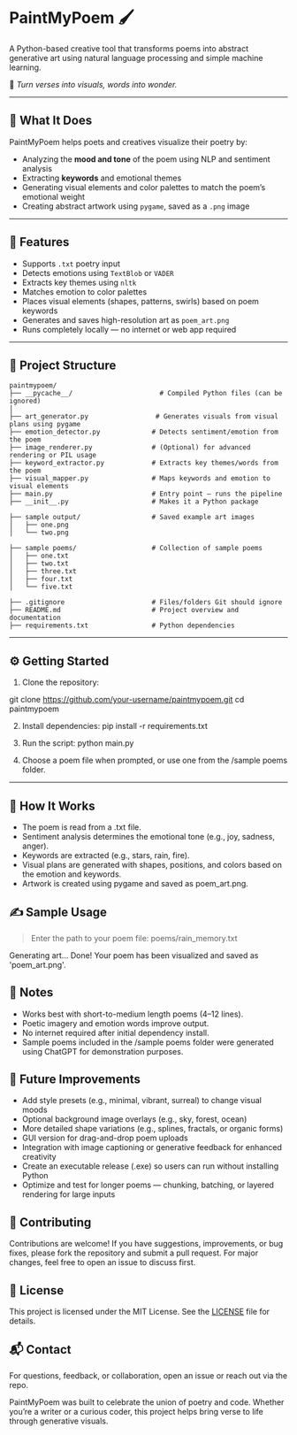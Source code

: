 # PaintMyPoem 🖌️

A Python-based creative tool that transforms poems into abstract generative art using natural language processing and simple machine learning.

🎨 *Turn verses into visuals, words into wonder.*

---

## 📝 What It Does

PaintMyPoem helps poets and creatives visualize their poetry by:

- Analyzing the **mood and tone** of the poem using NLP and sentiment analysis
- Extracting **keywords** and emotional themes
- Generating visual elements and color palettes to match the poem’s emotional weight
- Creating abstract artwork using `pygame`, saved as a `.png` image

---

## 🚀 Features

- Supports `.txt` poetry input
- Detects emotions using `TextBlob` or `VADER`
- Extracts key themes using `nltk`
- Matches emotion to color palettes
- Places visual elements (shapes, patterns, swirls) based on poem keywords
- Generates and saves high-resolution art as `poem_art.png`
- Runs completely locally — no internet or web app required

---

## 📁 Project Structure

```
paintmypoem/
├── __pycache__/                      # Compiled Python files (can be ignored)
│
├── art_generator.py                 # Generates visuals from visual plans using pygame
├── emotion_detector.py             # Detects sentiment/emotion from the poem
├── image_renderer.py               # (Optional) for advanced rendering or PIL usage
├── keyword_extractor.py            # Extracts key themes/words from the poem
├── visual_mapper.py                # Maps keywords and emotion to visual elements
├── main.py                         # Entry point — runs the pipeline
├── __init__.py                     # Makes it a Python package

├── sample output/                  # Saved example art images
│   ├── one.png
│   └── two.png

├── sample poems/                   # Collection of sample poems
│   ├── one.txt
│   ├── two.txt
│   ├── three.txt
│   ├── four.txt
│   └── five.txt

├── .gitignore                      # Files/folders Git should ignore
├── README.md                       # Project overview and documentation
├── requirements.txt                # Python dependencies

```


---

## ⚙️ Getting Started

1. Clone the repository:

git clone https://github.com/your-username/paintmypoem.git
cd paintmypoem

2. Install dependencies:
pip install -r requirements.txt

3. Run the script:
python main.py

4. Choose a poem file when prompted, or use one from the /sample poems folder.
 
 ---

## 🧠 How It Works
- The poem is read from a .txt file.
- Sentiment analysis determines the emotional tone (e.g., joy, sadness, anger).
- Keywords are extracted (e.g., stars, rain, fire).
- Visual plans are generated with shapes, positions, and colors based on the emotion and keywords.
- Artwork is created using pygame and saved as poem_art.png.

## ✍️ Sample Usage
> Enter the path to your poem file:
poems/rain_memory.txt

Generating art...
Done! Your poem has been visualized and saved as 'poem_art.png'.

## 📌 Notes
- Works best with short-to-medium length poems (4–12 lines).
- Poetic imagery and emotion words improve output.
- No internet required after initial dependency install.
- Sample poems included in the /sample poems folder were generated using ChatGPT for demonstration purposes.

## 🔮 Future Improvements
- Add style presets (e.g., minimal, vibrant, surreal) to change visual moods
- Optional background image overlays (e.g., sky, forest, ocean)
- More detailed shape variations (e.g., splines, fractals, or organic forms)
- GUI version for drag-and-drop poem uploads
- Integration with image captioning or generative feedback for enhanced creativity
- Create an executable release (.exe) so users can run without installing Python
- Optimize and test for longer poems — chunking, batching, or layered rendering for large inputs

## 🤝 Contributing

Contributions are welcome! If you have suggestions, improvements, or bug fixes, please fork the repository and submit a pull request. For major changes, feel free to open an issue to discuss first.

## 📄 License

This project is licensed under the MIT License. See the [LICENSE](LICENSE) file for details.

## 📬 Contact

For questions, feedback, or collaboration, open an issue or reach out via the repo.

PaintMyPoem was built to celebrate the union of poetry and code. Whether you’re a writer or a curious coder, this project helps bring verse to life through generative visuals.
